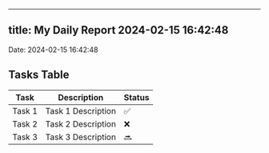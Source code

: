 
---
title: My Daily Report 2024-02-15 16:42:48
---

Date: 2024-02-15 16:42:48

## Tasks Table

| Task | Description | Status |
|------|-------------|--------|
| Task 1 | Task 1 Description | ✅ |
| Task 2 | Task 2 Description | ❌ |
| Task 3 | Task 3 Description | 🔜 |
